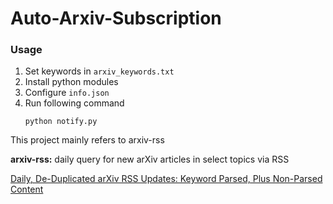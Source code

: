# Auto-Arxiv-Subscription
### Usage
1. Set keywords in `arxiv_keywords.txt`
2. Install python modules
3. Configure `info.json`
4. Run following command 
    ```
    python notify.py
    ```
This project mainly refers to arxiv-rss

**arxiv-rss:** daily query for new arXiv articles in select topics via RSS

[Daily, De-Duplicated arXiv RSS Updates: Keyword Parsed, Plus Non-Parsed Content](https://persagen.com/2019/06/10/arxiv-rss.html)


